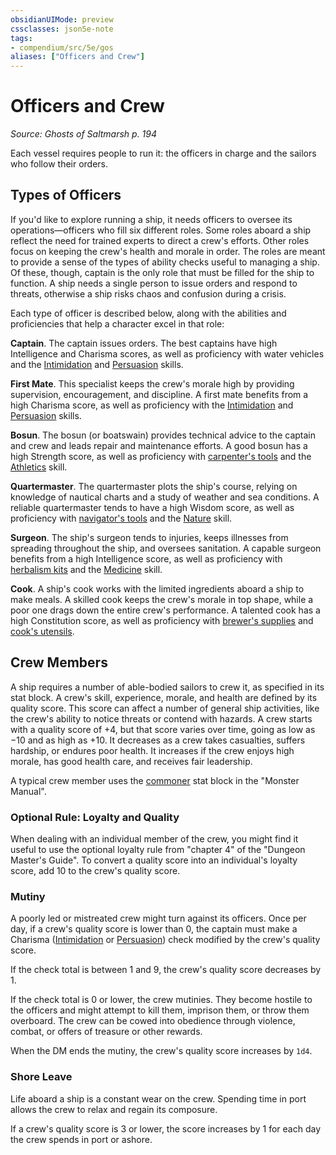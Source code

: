 ```yaml
---
obsidianUIMode: preview
cssclasses: json5e-note
tags:
- compendium/src/5e/gos
aliases: ["Officers and Crew"]
---
```

# Officers and Crew
*Source: Ghosts of Saltmarsh p. 194* 

Each vessel requires people to run it: the officers in charge and the sailors who follow their orders.

## Types of Officers

If you'd like to explore running a ship, it needs officers to oversee its operations—officers who fill six different roles. Some roles aboard a ship reflect the need for trained experts to direct a crew's efforts. Other roles focus on keeping the crew's health and morale in order. The roles are meant to provide a sense of the types of ability checks useful to managing a ship. Of these, though, captain is the only role that must be filled for the ship to function. A ship needs a single person to issue orders and respond to threats, otherwise a ship risks chaos and confusion during a crisis.

Each type of officer is described below, along with the abilities and proficiencies that help a character excel in that role:

**Captain**. The captain issues orders. The best captains have high Intelligence and Charisma scores, as well as proficiency with water vehicles and the [Intimidation](Mechanics/Rules/skills.md#Intimidation) and [Persuasion](Mechanics/Rules/skills.md#Persuasion) skills.

**First Mate**. This specialist keeps the crew's morale high by providing supervision, encouragement, and discipline. A first mate benefits from a high Charisma score, as well as proficiency with the [Intimidation](Mechanics/Rules/skills.md#Intimidation) and [Persuasion](Mechanics/Rules/skills.md#Persuasion) skills.

**Bosun**. The bosun (or boatswain) provides technical advice to the captain and crew and leads repair and maintenance efforts. A good bosun has a high Strength score, as well as proficiency with [carpenter's tools](Mechanics/items/carpenters-tools.md) and the [Athletics](Mechanics/Rules/skills.md#Athletics) skill.

**Quartermaster**. The quartermaster plots the ship's course, relying on knowledge of nautical charts and a study of weather and sea conditions. A reliable quartermaster tends to have a high Wisdom score, as well as proficiency with [navigator's tools](Mechanics/items/navigators-tools.md) and the [Nature](Mechanics/Rules/skills.md#Nature) skill.

**Surgeon**. The ship's surgeon tends to injuries, keeps illnesses from spreading throughout the ship, and oversees sanitation. A capable surgeon benefits from a high Intelligence score, as well as proficiency with [herbalism kits](Mechanics/items/herbalism-kit.md) and the [Medicine](Mechanics/Rules/skills.md#Medicine) skill.

**Cook**. A ship's cook works with the limited ingredients aboard a ship to make meals. A skilled cook keeps the crew's morale in top shape, while a poor one drags down the entire crew's performance. A talented cook has a high Constitution score, as well as proficiency with [brewer's supplies](Mechanics/items/brewers-supplies.md) and [cook's utensils](Mechanics/items/cooks-utensils.md).

## Crew Members

A ship requires a number of able-bodied sailors to crew it, as specified in its stat block. A crew's skill, experience, morale, and health are defined by its quality score. This score can affect a number of general ship activities, like the crew's ability to notice threats or contend with hazards. A crew starts with a quality score of +4, but that score varies over time, going as low as −10 and as high as +10. It decreases as a crew takes casualties, suffers hardship, or endures poor health. It increases if the crew enjoys high morale, has good health care, and receives fair leadership.

A typical crew member uses the [commoner](Mechanics/bestiary/humanoid/commoner.md) stat block in the "Monster Manual".

### Optional Rule: Loyalty and Quality

When dealing with an individual member of the crew, you might find it useful to use the optional loyalty rule from "chapter 4" of the "Dungeon Master's Guide". To convert a quality score into an individual's loyalty score, add 10 to the crew's quality score.

### Mutiny

A poorly led or mistreated crew might turn against its officers. Once per day, if a crew's quality score is lower than 0, the captain must make a Charisma ([Intimidation](Mechanics/Rules/skills.md#Intimidation) or [Persuasion](Mechanics/Rules/skills.md#Persuasion)) check modified by the crew's quality score.

If the check total is between 1 and 9, the crew's quality score decreases by 1.

If the check total is 0 or lower, the crew mutinies. They become hostile to the officers and might attempt to kill them, imprison them, or throw them overboard. The crew can be cowed into obedience through violence, combat, or offers of treasure or other rewards.

When the DM ends the mutiny, the crew's quality score increases by `1d4`.

### Shore Leave

Life aboard a ship is a constant wear on the crew. Spending time in port allows the crew to relax and regain its composure.

If a crew's quality score is 3 or lower, the score increases by 1 for each day the crew spends in port or ashore.